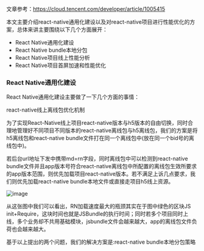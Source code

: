 文章参考：https://cloud.tencent.com/developer/article/1005415

本文主要介绍react-native通用化建设以及对react-native项目进行性能优化的方案，总体来讲主要围绕以下几个方面展开：

- React Native通用化建设
- React Native bundle本地分包
- React Native项目线上性能分析
- React Native项目首屏加速和性能优化

### React Native通用化建设

React Native通用化建设主要做了一下几个方面的事情：


react-native线上离线包优化机制

为了实现React-Native线上项目react-native版本与h5版本的自由切换，同时合理地管理好不同项目不同版本的react-native离线包与h5离线包，我们的方案是将h5离线包和react-native bundle文件打在同一个离线包中(放在同一个bid号的离线包中)。

若后台url地址下发中携带md=rn字段，同时离线包中可以检测到react-native bundle文件并且app版本号符合react-native离线包中所配置的离线包生效所要求的app版本范围，则优先加载项目react-native版本。若不满足上诉几点要求，我们则优先加载react-native bundle本地文件或直接走项目h5线上资源。


![image](http://note.youdao.com/yws/res/66434/8AFBBA447CCD4F35953EDB9C0AFDE725)

从这张图中我们可以看出，RN加载速度最大的瓶颈其实在于图中绿色的区块JS init+Require，这块时间也就是JSBundle的执行时间；同时若多个项目同时上线，多个业务却不共用基础模块，jsbundle文件会越来越大，app的离线包文件负荷也会越来越大。


基于以上提出的两个问题，我们的解决方案是:react-native bundle本地分包策略


